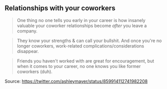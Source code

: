 ## Relationships with your coworkers

> One thing no one tells you early in your career is how insanely valuable your coworker relationships become *after* you leave a company.

> They know your strengths & can call your bullshit. And once you're no longer coworkers, work-related complications/considerations disappear.

> Friends you haven't worked with are great for encouragement, but when it comes to your career, no one knows you like former coworkers (duh).

Source: https://twitter.com/ashleymayer/status/859914112741982208

